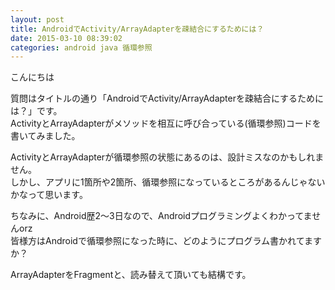 ```yaml
---
layout: post
title: AndroidでActivity/ArrayAdapterを疎結合にするためには？
date: 2015-03-10 08:39:02
categories: android java 循環参照
---
```

<!-- {% raw %} -->
<p>こんにちは</p>

<p>質問はタイトルの通り「AndroidでActivity/ArrayAdapterを疎結合にするためには？」です。<br>
ActivityとArrayAdapterがメソッドを相互に呼び合っている(循環参照)コードを書いてみました。</p>

<p>ActivityとArrayAdapterが循環参照の状態にあるのは、設計ミスなのかもしれません。<br>
しかし、アプリに1箇所や2箇所、循環参照になっているところがあるんじゃないかなって思います。</p>

<p>ちなみに、Android歴2～3日なので、Androidプログラミングよくわかってませんorz<br>
皆様方はAndroidで循環参照になった時に、どのようにプログラム書かれてますか？</p>

<p>ArrayAdapterをFragmentと、読み替えて頂いても結構です。</p>
<!-- {% endraw %} -->
